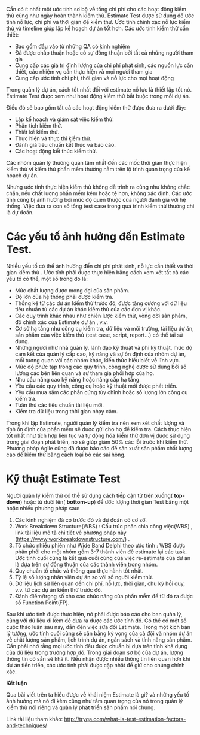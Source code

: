 Cần có ít nhất một ước tính sơ bộ về tổng chi phí cho các hoạt động kiểm thử cũng như ngày hoàn thành kiểm thử. Estimate Test được sử dụng để ước tính nỗ lực, chi phí và thời gian để kiểm thử. Ước tính chính xác nỗ lực kiểm thử và timeline giúp lập kế hoạch dự án tốt hơn.
Các ước tính kiểm thử cần thiết:

-	Bao gồm đầu vào từ những QA có kinh nghiệm
-	Đã được chấp thuận hoặc có sự đồng thuận bởi tất cả những người tham gia
-	Cung cấp các giá trị định lượng của chi phí phát sinh, các nguồn lực cần thiết, các nhiệm vụ cần thực hiện và mọi người tham gia
-	Cung cấp ước tính chi phí, thời gian và nỗ lực cho mọi hoạt động

Trong quản lý dự án, cách tốt nhất đối với estimate nỗ lực là thiết lập tốt nó. Estimate Test được xem như hoạt động kiểm thử bắt buộc trong mỗi dự án.

Điều đó sẽ bao gồm tất cả các hoạt động kiểm thử được đưa ra dưới đây:
* Lập kế hoạch và giám sát việc kiểm thử.
* Phân tích kiểm thử.
* Thiết kế kiểm thử.
* Thực hiện và thực thi kiểm thử.
* Đánh giá tiêu chuẩn kết thúc và báo cáo.
* Các hoạt động kết thúc kiểm thử.

Các nhóm quản lý thường quan tâm nhất đến các mốc thời gian thực hiện kiểm thử vì kiểm thử phần mềm thường nằm trên lộ trình quan trọng của kế hoạch dự án.

Nhưng ước tính thực hiện kiểm thử không dễ trình ra cũng như không chắc chắn, nếu chất lượng phần mềm kém hoặc tệ hơn, không xác định. Các ước tính cũng bị ảnh hưởng bởi mức độ quen thuộc của người đánh giá với hệ thống. Việc đưa ra con số tổng test case trong quá trình kiểm thử thường chỉ là dự đoán.

# Các yếu tố ảnh hưởng đến Estimate Test.


Nhiều yếu tố có thể ảnh hưởng đến chi phí phát sinh, nỗ lực cần thiết và thời gian kiểm thử . Ước tính phải được thực hiện bằng cách xem xét tất cả các yếu tố có thể, một số trong đó là:

* Mức chất lượng được mong đợi của sản phẩm.
* Độ lớn của hệ thống phải được kiểm tra.
* Thống kê từ các dự án kiểm thử trước đó, được tăng cường với dữ liệu tiêu chuẩn từ các dự án khác kiểm thử của các đơn vị khác.
* Các quy trình khác nhau như chiến lược kiểm thử, vòng đời sản phẩm, độ chính xác của  Estimate dự án , v.v.
* Cơ sở hạ tầng như công cụ kiểm tra, dữ liệu và môi trường, tài liệu dự án, sản phẩm của việc kiểm thử (test case, script, report...) có thể tái sử dụng.
* Những người như nhà quản lý, lãnh đạo kỹ thuật và phi kỹ thuật, mức độ cam kết của quản lý cấp cao, kỹ năng và sự ổn định của nhóm dự án, mối tương quan với các nhóm khác, kiến thức hiểu biết về lĩnh vực.
* Mức độ phức tạp trong các quy trình, công nghệ được sử dụng bởi số lượng các bên liên quan và sự tham gia phối hợp của họ.
* Nhu cầu nâng cao kỹ năng hoặc nâng cấp hạ tầng.
* Yêu cầu các quy trình, công cụ hoặc kỹ thuật mới được phát triển.
* Yêu cầu mua sắm các phần cứng tùy chỉnh hoặc số lượng lớn công cụ kiểm tra.
* Tuân thủ các tiêu chuẩn tài liệu mới.
* Kiểm tra dữ liệu trong thời gian nhạy cảm.

Trong khi lập Estimate, người quản lý kiểm tra nên xem xét chất lượng và tính ổn định của phần mềm sẽ được gửi cho họ để kiểm tra. Cách thực hiện tốt nhất như tích hợp liên tục và tự động hóa kiểm thử đơn vị được sử dụng trong giai đoạn phát triển, nó sẽ giúp giảm 50% các lỗi trước khi kiểm thử. Phương pháp Agile cũng đã được báo cáo để sản xuất sản phẩm chất lượng cao để kiểm thử bằng cách loại bỏ các sai hỏng.
# Kỹ thuật Estimate Test

Người quản lý kiểm thử có thể sử dụng cách tiếp cận từ trên xuống( **top-down**) hoặc từ dưới lên( **bottom-up**) để ước lượng thời gian Test bằng một hoặc nhiều phương pháp sau:

1.  Các kinh nghiệm đã có trước đó và dự đoán có cơ sở.
2.  Work Breakdown Structure(WBS) : Cấu trúc phân chia công việc(WBS) , link tài liệu mô tả chi tiết về phương pháp này (https://www.workbreakdownstructure.com/) .
3.  Tổ chức nhiều phiên như Wide Band Delphi theo ước tính : WBS được phân phối cho một nhóm gồm 3-7 thành viên để estimate lại các task. Ước tính cuối cùng là kết quả cuối cùng của việc re-estimate của dự án là dựa trên sự đồng thuận của các thành viên trong nhóm.
4. Quy chuẩn tổ chức và thông qua thực hành tốt nhất.
5.  Tỷ lệ số lượng nhân viên dự án so với số người kiểm thử.
6.  Dữ liệu lịch sử liên quan đến chi phí, nỗ lực, thời gian, chu kỳ hồi quy, v.v. từ các dự án kiểm thử trước đó.
7.  Đánh điểm/trọng số cho các chức năng của phần mềm để từ đó ra được số Function Point(FP).

Sau khi ước tính được thực hiện, nó phải được báo cáo cho ban quản lý, cùng với dữ liệu đi kèm để đưa ra được các ước tính đó. Có thể có một số cuộc thảo luận sau này, dẫn đến việc sửa đổi Estimate.
Trong một kịch bản lý tưởng, ước tính cuối cùng sẽ cân bằng kỳ vọng của cả đội và nhóm dự án về chất lượng sản phẩm, lịch trình dự án, ngân sách và tính năng sản phẩm. Cần phải nhớ rằng mọi ước tính đều được chuẩn bị dựa trên tính khả dụng của dữ liệu trong trường hợp đó. Trong giai đoạn sơ bộ của dự án, lượng thông tin có sẵn sẽ khá ít. Nếu nhận được nhiều thông tin liên quan hơn khi dự án tiến triển, các ước tính phải được cập nhật để giữ cho chúng chính xác.

**Kết luận**

Qua bài viết trên ta hiểu được về khái niệm Estimate là gì? và những yếu tố ảnh hưởng mà nó đi kèm cũng như tầm quan trọng của nó trong quản lý kiểm thử nói riêng và quản lý phát triển sản phẩm nói chung.

Link tài liệu tham khảo: http://tryqa.com/what-is-test-estimation-factors-and-techniques/